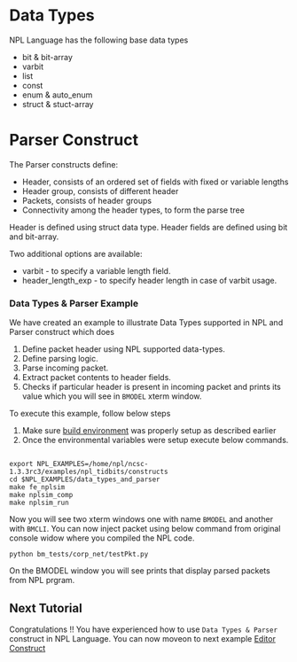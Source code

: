
# Data Types
NPL Language has the following base data types
 - bit & bit-array
 - varbit 
 - list
 - const
 - enum & auto_enum
 - struct & stuct-array

# Parser Construct
The Parser constructs define:
 - Header, consists of an ordered set of fields with fixed or variable lengths
 - Header group, consists of different header 
 - Packets, consists of header groups
 - Connectivity among the header types, to form the parse tree

Header is defined using struct data type. Header fields are defined using bit and bit-array.

Two additional options are available:
 - varbit - to specify a variable length field.
 - header_length_exp - to specify header length in case of varbit usage. 


### Data Types & Parser Example 

We have created an example to illustrate Data Types supported in NPL and Parser construct which does

1. Define packet header using NPL supported data-types.
2. Define parsing logic.
3. Parse incoming packet.
4. Extract packet contents to header fields.
5. Checks if particular header is present in incoming packet and prints its value which you will see in ``` BMODEL ``` xterm window.

To execute this example, follow below steps

1. Make sure [build environment](https://github.com/nplang/NPL-Tutorials#npl-build-enivronment) was properly setup as described earlier
2. Once the environmental variables were setup execute below commands. 
````

export NPL_EXAMPLES=/home/npl/ncsc-1.3.3rc3/examples/npl_tidbits/constructs
cd $NPL_EXAMPLES/data_types_and_parser 
make fe_nplsim
make nplsim_comp
make nplsim_run

````

Now you will see two xterm windows one with name ```BMODEL``` and another with ```BMCLI```. You can now inject packet using below command  from original console widow where you compiled the NPL code. 

````
python bm_tests/corp_net/testPkt.py

````

On the BMODEL window you will see prints that display parsed packets from NPL prgram. 

## Next Tutorial 

Congratulations !!
You have experienced how to use ``` Data Types & Parser ``` construct in NPL Language. You can now moveon to next example [Editor Construct](https://github.com/nplang/NPL-Tutorials/blob/master/NPL-Titbits/Bus/Editor)
